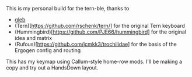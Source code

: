 This is my personal build for the tern-ble, thanks to 
- [gleb](https://gitlab.com/gleb_sexy/tern-ble)
- (Tern)[https://github.com/rschenk/tern/] for the original Tern keyboard
- (Hummingbird)[https://github.com/PJE66/hummingbird] for the original idea and matrix
- (Rufous)[https://github.com/jcmkk3/trochilidae] for the basis of the Ergogen config and routing

This has my keymap using Callum-style home-row mods. I'll be making a copy and try out a HandsDown layout.
